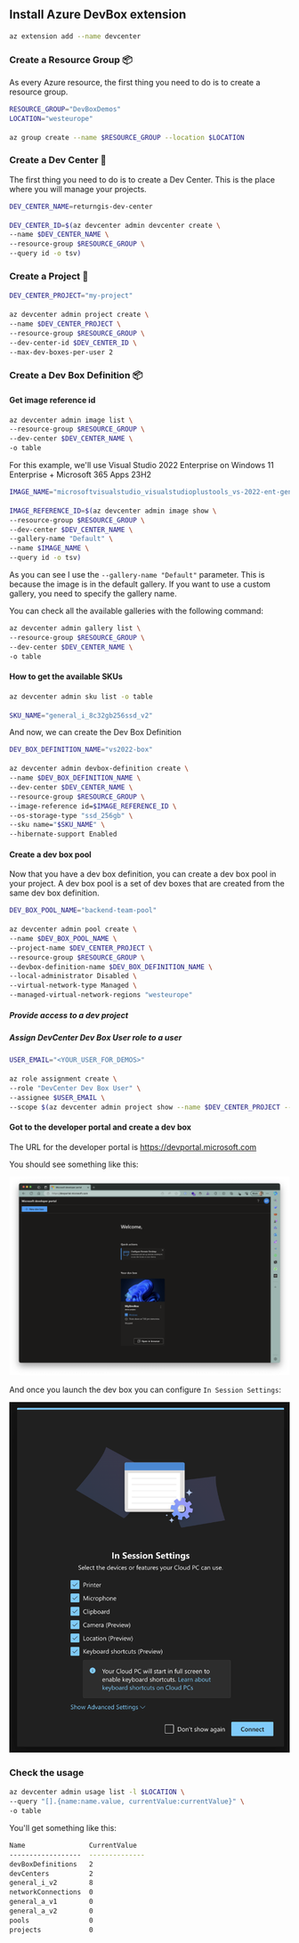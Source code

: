 ## Install Azure DevBox extension

```bash
az extension add --name devcenter
```

### Create a Resource Group 📦

As every Azure resource, the first thing you need to do is to create a resource group.

```bash
RESOURCE_GROUP="DevBoxDemos"
LOCATION="westeurope"

az group create --name $RESOURCE_GROUP --location $LOCATION
```

### Create a Dev Center 🏢

The first thing you need to do is to create a Dev Center. This is the place where you will manage your projects.

```bash
DEV_CENTER_NAME=returngis-dev-center

DEV_CENTER_ID=$(az devcenter admin devcenter create \
--name $DEV_CENTER_NAME \
--resource-group $RESOURCE_GROUP \
--query id -o tsv)
```

### Create a Project 📝

```bash
DEV_CENTER_PROJECT="my-project"

az devcenter admin project create \
--name $DEV_CENTER_PROJECT \
--resource-group $RESOURCE_GROUP \
--dev-center-id $DEV_CENTER_ID \
--max-dev-boxes-per-user 2
```

### Create a Dev Box Definition 📦

#### Get image reference id

```bash
az devcenter admin image list \
--resource-group $RESOURCE_GROUP \
--dev-center $DEV_CENTER_NAME \
-o table
```

For this example, we'll use Visual Studio 2022 Enterprise on Windows 11 Enterprise + Microsoft 365 Apps 23H2

```bash
IMAGE_NAME="microsoftvisualstudio_visualstudioplustools_vs-2022-ent-general-win11-m365-gen2"

IMAGE_REFERENCE_ID=$(az devcenter admin image show \
--resource-group $RESOURCE_GROUP \
--dev-center $DEV_CENTER_NAME \
--gallery-name "Default" \
--name $IMAGE_NAME \
--query id -o tsv)
```

As you can see I use the `--gallery-name "Default"` parameter. This is because the image is in the default gallery. If you want to use a custom gallery, you need to specify the gallery name.

You can check all the available galleries with the following command:

```bash
az devcenter admin gallery list \
--resource-group $RESOURCE_GROUP \
--dev-center $DEV_CENTER_NAME \
-o table
```

#### How to get the available SKUs

```bash
az devcenter admin sku list -o table

SKU_NAME="general_i_8c32gb256ssd_v2"
```



And now, we can create the Dev Box Definition

```bash
DEV_BOX_DEFINITION_NAME="vs2022-box"

az devcenter admin devbox-definition create \
--name $DEV_BOX_DEFINITION_NAME \
--dev-center $DEV_CENTER_NAME \
--resource-group $RESOURCE_GROUP \
--image-reference id=$IMAGE_REFERENCE_ID \
--os-storage-type "ssd_256gb" \
--sku name="$SKU_NAME" \
--hibernate-support Enabled
```

<!-- #### Create a network connection

##### Create a virtual network -->

#### Create a dev box pool

Now that you have a dev box definition, you can create a dev box pool in your project. A dev box pool is a set of dev boxes that are created from the same dev box definition. 

```bash
DEV_BOX_POOL_NAME="backend-team-pool"

az devcenter admin pool create \
--name $DEV_BOX_POOL_NAME \
--project-name $DEV_CENTER_PROJECT \
--resource-group $RESOURCE_GROUP \
--devbox-definition-name $DEV_BOX_DEFINITION_NAME \
--local-administrator Disabled \
--virtual-network-type Managed \
--managed-virtual-network-regions "westeurope"
```

##### Provide access to a dev project

##### Assign DevCenter Dev Box User role to a user

```bash
USER_EMAIL="<YOUR_USER_FOR_DEMOS>"

az role assignment create \
--role "DevCenter Dev Box User" \
--assignee $USER_EMAIL \
--scope $(az devcenter admin project show --name $DEV_CENTER_PROJECT --resource-group $RESOURCE_GROUP --query id -o tsv)
```

#### Got to the developer portal and create a dev box

The URL for the developer portal is https://devportal.microsoft.com

You should see something like this:

<img src="images/Dev Box portal.png" />

And once you launch the dev box you can configure `In Session Settings`:

<img src="images/In Session Settings.png" />

### Check the usage

```bash
az devcenter admin usage list -l $LOCATION \
--query "[].{name:name.value, currentValue:currentValue}" \
-o table
```

You'll get something like this:

```bash
Name                CurrentValue
------------------  --------------
devBoxDefinitions   2
devCenters          2
general_i_v2        8
networkConnections  0
general_a_v1        0
general_a_v2        0
pools               0
projects            0
```